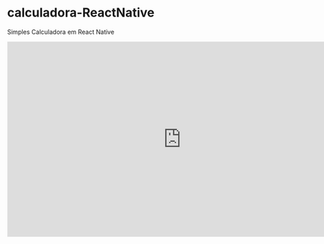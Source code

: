 # calculadora-ReactNative

Simples Calculadora em React Native
<iframe style="border: 1px solid rgba(0, 0, 0, 0.1);" width="800" height="450" src="https://www.figma.com/embed?embed_host=share&url=https%3A%2F%2Fwww.figma.com%2Ffile%2FKioBl5fPLH2zxQEUOGvJVe%2Fcalculadora%3Fnode-id%3D0%253A1" allowfullscreen></iframe>
